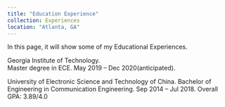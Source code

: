 ```yaml
---
title: "Education Experience"
collection: Experiences
location: "Atlanta, GA"
---
```


In this page, it will show some of my Educational Experiences.

Georgia Institute of Technology.                                 
Master degree in ECE. 
May 2019 – Dec 2020(anticipated). 


University of Electronic Science and Technology of China. 
Bachelor of Engineering in Communication Engineering. 
Sep 2014 – Jul 2018. 
Overall GPA: 3.89/4.0

